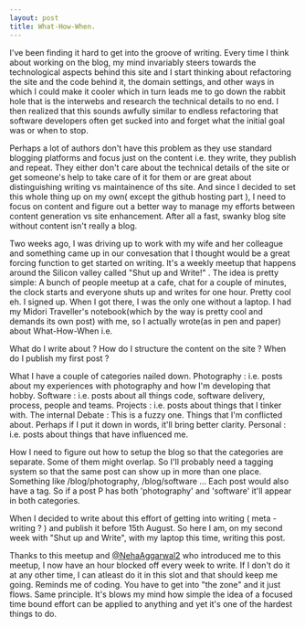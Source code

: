 ```yaml
---
layout: post
title: What-How-When.
---
```

I've been finding it hard to get into the groove of writing. Every time I think about working on the blog, my mind invariably steers towards the technological aspects behind this site and I start thinking about refactoring the site and the code behind it, the domain settings, and other ways in which I could make it cooler which in turn leads me to go down the rabbit hole that is the interwebs and research the technical details to no end. I then realized that this sounds awfully similar to endless refactoring that software developers often get sucked into and forget what the initial goal was or when to stop. 

Perhaps a lot of authors don't have this problem as they use standard blogging platforms and focus just on the content i.e. they write, they publish and repeat. They either don't care about the technical details of the site or get someone's help to take care of it for them or are great about distinguishing writing vs maintainence of ths site. And since I decided to set this whole thing up on my own( except the github hosting part ), I need to focus on content and figure out a better way to manage my efforts between content generation vs site enhancement. After all a fast, swanky blog site without content isn't really a blog. 

Two weeks ago, I was driving up to work with my wife and her colleague and something came up in our convesation that I thought would be a great forcing function to get started on writing. It's a weekly meetup that happens around the Silicon valley called "Shut up and Write!" . The idea is pretty simple: A bunch of people meetup at a cafe, chat for a couple of minutes, the clock starts and everyone shuts up and writes for one hour. Pretty cool eh. I signed up. When I got there, I was the only one without a laptop. I had my Midori Traveller's notebook(which by the way is pretty cool and demands its own post) with me, so I actually wrote(as in pen and paper) about What-How-When i.e. 

What do I write about ?
How do I structure the content on the site ? 
When do I publish my first post ?

What
I have a couple of categories nailed down.
Photography : i.e. posts about my experiences with photography and how I'm developing that hobby.
Software : i.e. posts about all things code, software delivery, process, people and teams.
Projects : i.e. posts about things that I tinker with.
The internal Debate : This is a fuzzy one. Things that I'm conflicted about. Perhaps if I put it down in words, it'll bring better clarity.
Personal : i.e. posts about things that have influenced me.

How
I need to figure out how to setup the blog so that the categories are separate. Some of them might overlap. So I'll probably need a tagging system so that the same post can show up in more than one place. Something like /blog/photography, /blog/software ... Each post would also have a tag. So if a post P has both 'photography' and 'software' it'll appear in both categories.

When
I decided to write about this effort of getting into writing ( meta - writing ? ) and publish it before 15th August. So here I am, on my second week with "Shut up and Write", with my laptop this time, writing this post. 

Thanks to this meetup and [@NehaAggarwal2](https://twitter.com/nehaagarwal2) who introduced me to this meetup, I now have an hour blocked off every week to write. If I don't do it at any other time, I can atleast do it in this slot and that should keep me going. Reminds me of coding. You have to get into "the zone" and it just flows. Same principle. It's blows my mind how simple the idea of a focused time bound effort can be applied to anything and yet it's one of the hardest things to do.
